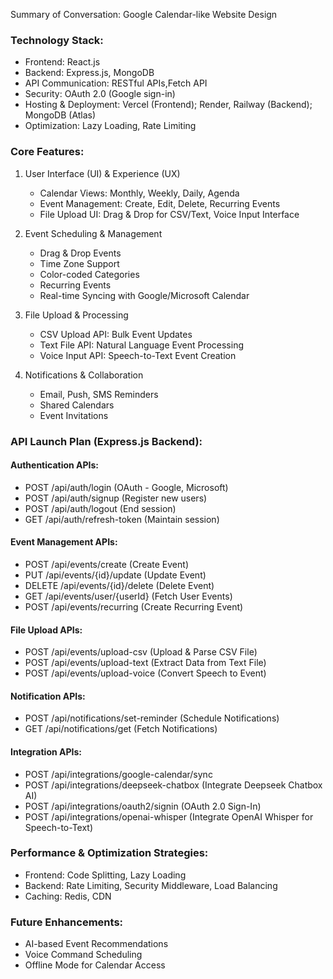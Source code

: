 Summary of Conversation: Google Calendar-like Website Design

### Technology Stack:

- Frontend: React.js
- Backend: Express.js, MongoDB
- API Communication: RESTful APIs,Fetch API
- Security: OAuth 2.0 (Google sign-in)
- Hosting & Deployment: Vercel (Frontend); Render, Railway (Backend); MongoDB (Atlas)
- Optimization: Lazy Loading, Rate Limiting

### Core Features:

1. User Interface (UI) & Experience (UX)

   - Calendar Views: Monthly, Weekly, Daily, Agenda
   - Event Management: Create, Edit, Delete, Recurring Events
   - File Upload UI: Drag & Drop for CSV/Text, Voice Input Interface

2. Event Scheduling & Management

   - Drag & Drop Events
   - Time Zone Support
   - Color-coded Categories
   - Recurring Events
   - Real-time Syncing with Google/Microsoft Calendar

3. File Upload & Processing

   - CSV Upload API: Bulk Event Updates
   - Text File API: Natural Language Event Processing
   - Voice Input API: Speech-to-Text Event Creation

4. Notifications & Collaboration

   - Email, Push, SMS Reminders
   - Shared Calendars
   - Event Invitations

### API Launch Plan (Express.js Backend):

#### Authentication APIs:

- POST /api/auth/login (OAuth - Google, Microsoft)
- POST /api/auth/signup (Register new users)
- POST /api/auth/logout (End session)
- GET /api/auth/refresh-token (Maintain session)

#### Event Management APIs:

- POST /api/events/create (Create Event)
- PUT /api/events/{id}/update (Update Event)
- DELETE /api/events/{id}/delete (Delete Event)
- GET /api/events/user/{userId} (Fetch User Events)
- POST /api/events/recurring (Create Recurring Event)

#### File Upload APIs:

- POST /api/events/upload-csv (Upload & Parse CSV File)
- POST /api/events/upload-text (Extract Data from Text File)
- POST /api/events/upload-voice (Convert Speech to Event)

#### Notification APIs:

- POST /api/notifications/set-reminder (Schedule Notifications)
- GET /api/notifications/get (Fetch Notifications)

#### Integration APIs:

- POST /api/integrations/google-calendar/sync
- POST /api/integrations/deepseek-chatbox (Integrate Deepseek Chatbox AI)
- POST /api/integrations/oauth2/signin (OAuth 2.0 Sign-In)
- POST /api/integrations/openai-whisper (Integrate OpenAI Whisper for Speech-to-Text)

### Performance & Optimization Strategies:

- Frontend: Code Splitting, Lazy Loading
- Backend: Rate Limiting, Security Middleware, Load Balancing
- Caching: Redis, CDN

### Future Enhancements:

- AI-based Event Recommendations
- Voice Command Scheduling
- Offline Mode for Calendar Access

